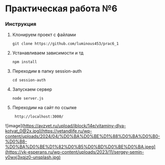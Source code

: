 # Практическая работа №6

### Инструкция
1. Клонируем проект с файлами 
    ```shell
    git clone https://github.com/luminous453/prac6_1
   ```
2. Устанавливаем зависимости и тд
    ```shell
    npm install
   ```
3. Переходим в папку session-auth
   ```shell
   cd session-auth
   ``` 
5. Запускаем сервер 
    ```shell
    node server.js
   ```

6. Переходим на сайт по ссылке
   ```shell
    http://localhost:3000/
   ```
    
![image](https://avzvet.ru/upload/iblock/14e/vitaminy-dlya-kotyat_0@2x.jpg](https://vetandlife.ru/wp-content/uploads/2024/04/%D0%BA%D0%BE%D1%88%D0%BA%D0%B0-%D0%B8-%D0%BA%D0%BE%D1%82%D0%B5%D0%BD%D0%BE%D0%BA.jpeg](https://vk-esperans.ru/wp-content/uploads/2023/11/sergey-semin-y0wxj3xqjz0-unsplash.jpg)
